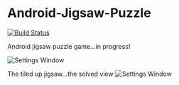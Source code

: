 Android-Jigsaw-Puzzle
=====================

[![Build Status](https://travis-ci.org/julesbond007/Android-Jigsaw-Puzzle.svg)](https://travis-ci.org/julesbond007/Android-Jigsaw-Puzzle)

Android jigsaw puzzle game...in progress!

![Settings Window](https://raw.github.com/julesbond007/Android-Jigsaw-Puzzle/master/docs/screenshots/orignal_drawing.png)


The tiled up jigsaw...the solved view
![Settings Window](https://raw.github.com/julesbond007/Android-Jigsaw-Puzzle/master/docs/screenshots/tiled_jigsaw.png)
